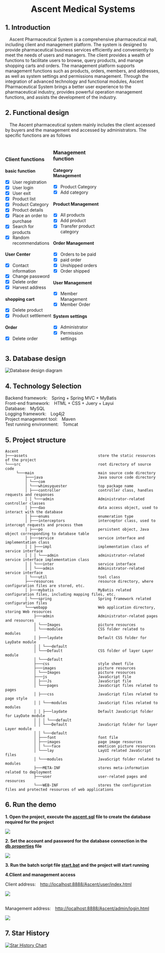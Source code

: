 # **<center>Ascent Medical Systems</center>**

## 1. Introduction
&emsp;Ascent Pharmaceutical System is a comprehensive pharmaceutical mall, including client and management platform. The system is designed to provide pharmaceutical business services efficiently and conveniently to meet the needs of users and managers. The client provides a wealth of functions to facilitate users to browse, query products, and manage shopping carts and orders. The management platform supports management functions such as products, orders, members, and addresses, as well as system settings and permissions management. Through the integration of advanced technology and functional modules, Ascent Pharmaceutical System brings a better user experience to the pharmaceutical industry, provides powerful operation management functions, and assists the development of the industry.


## 2. Functional design
&emsp;The Ascent pharmaceutical system mainly includes the client accessed by buyers and the management end accessed by administrators. The specific functions are as follows

<div style="display: inline-block; width: 30%;">

### Client functions

#### basic function
- [x] User registration
- [x] User login
- [x] User exit
- [x] Product list
- [x] Product Category
- [x] Product details
- [x] Place an order to purchase
- [x] Search for products
- [x] Random recommendations

#### User Center
- [x] Contact information
- [x] Change password
- [x] Delete order
- [x] Harvest address

#### shopping cart
- [x] Delete product
- [x] Product settlement

#### Order
- [x] Delete order
</div>
<div style="display: inline-block; width: 30%;">

### Management function

#### Category Management
- [x] Product Category
- [x] Add category

#### Product Management
- [x] All products
- [x] Add product
- [x] Transfer product category

#### Order Management
- [x] Orders to be paid
- [x] paid order
- [x] Unshipped orders
- [x] Order shipped

#### User Management
- [x] Member Management
- [x] Member Order

#### System settings
- [x] Administrator
- [x] Permission settings
</div>


## 3. Database design

![Database design diagram](assets/diagram.png)


## 4. Technology Selection
Backend framework:&emsp;Spring + Spring MVC + MyBatis <br>
Front-end framework:&emsp;HTML + CSS + Juery + Layui <br>
Database:&emsp;MySQL <br>
Logging framework:&emsp;Log4j2 <br>
Project management tool:&emsp;Maven <br>
Test running environment:&emsp;Tomcat <br>


## 5. Project structure
```
Ascent
├───assets                                store the static resources of the project
└───src                                   root directory of source code
     └───main                             main source code directory
         ├───java                         Java source code directory
         │ └───com
         │ └───whimsyquester              top package name
         │ ├───controller                 controller class, handles requests and responses
         │ │ └───admin                    Administrator-related controller classes
         │ ├───dao                        data access object, used to interact with the database
         │ ├───enums                      enumeration type
         │ ├───interceptors               interceptor class, used to intercept requests and process them
         │ ├───po                         persistent object, Java object corresponding to database table
         │ ├───service                    service interface and implementation class
         │ │ ├───impl                     implementation class of service interface
         │ │ │ └───admin                  administrator-related service interface implementation class
         │ │ └───inter                    service interface
         │ │ └───admin                    Administrator-related service interface
         │ └───util                       tool class
         ├───resources                    resource directory, where configuration files are stored, etc.
         │ ├───mybatis                    MyBatis related configuration files, including mapping files, etc.
         │ └───spring                     Spring framework related configuration files
         └───webapp                       Web application directory, storing Web resources
             ├───admin                    Administrator-related pages and resources
             │ └───Images                 picture resources
             │ └───modules                CSS folder related to modules
             │ ├───laydate                Default CSS folder for LayDate module
             │ │ └───default
             │ └───Default                CSS folder of layer Layer module
             │ └───default
             ├───css                      style sheet file
             ├───images                   picture resources
             │ └───Images                 picture resources
             ├───js                       JavaScript file
             │ ├───Js                     JavaScript file
             │ └───pages                  JavaScript files related to pages
             │ ├───css                    JavaScript files related to page style
             │ │ └───modules              JavaScript files related to modules
             │ │ ├───laydate              Default JavaScript folder for LayDate module
             │ │ │ └───default
             │ │ └───Default              JavaScript folder for layer Layer module
             │ │ └───default
             │ ├───font                   font file
             │ ├───images                 page image resources
             │ │ └───face                 emoticon picture resources
             │ └───lay                    LayUI related JavaScript files
             │ └───modules                JavaScript folder related to modules
             ├───META-INF                 stores meta-information related to deployment
             ├───user                     user-related pages and resources
             └───WEB-INF                  stores the configuration files and protected resources of web applications
```

## 6. Run the demo
**1. Open the project, execute the [ascent.sql](src\main\resources\ascent.sql) file to create the database required for the project**

![](assets/屏幕截图-2023-11-26-211550.png)


**2. Set the account and password for the database connection in the [db.properties](src\main\resources\db.properties) file**

![](assets/屏幕截图-2023-11-26-212106.png)


**3. Run the batch script file [start.bat](start.bat) and the project will start running**

**4.Client and management access**

Client address:&emsp;[http://localhost:8888/Ascent/user/index.html](http://localhost:8888/Ascent/user/index.html) <br>

![](assets/网页捕获_26-11-2023_22854_localhost.jpeg)

<br>Management address:&emsp;[http://localhost:8888/Ascent/admin/login.html](http://localhost:8888/Ascent/admin/login.html)

![](assets/屏幕截图-2023-11-26-212936.png)

## 7. Star History

[![Star History Chart](https://api.star-history.com/svg?repos=WhimsyQuester/Ascent&type=Date)](https://star-history.com/#WhimsyQuester/Ascent&Date)
